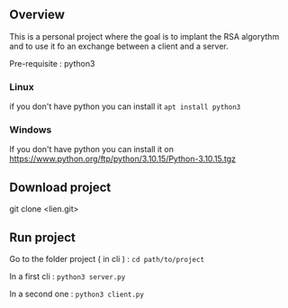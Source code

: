 ## Overview

This is a personal project where the goal is to implant the RSA algorythm and to use it fo an exchange between a client and a server.

Pre-requisite : python3

### Linux
if you don't have python you can install it `apt install python3`

### Windows 
If you don't have python you can install it on https://www.python.org/ftp/python/3.10.15/Python-3.10.15.tgz

## Download project

git clone  <lien.git>

## Run project

Go to the folder project ( in cli ) : `cd path/to/project`

In a first cli : `python3 server.py`

In a second one : `python3 client.py`
